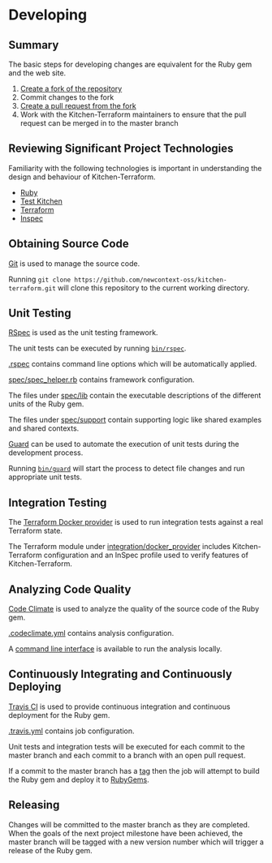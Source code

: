 # Developing

## Summary

The basic steps for developing changes are equivalent for the Ruby gem
and the web site.

1. [Create a fork of the repository](https://help.github.com/articles/fork-a-repo/)
1. Commit changes to the fork
1. [Create a pull request from the fork](https://help.github.com/articles/creating-a-pull-request-from-a-fork/)
1. Work with the Kitchen-Terraform maintainers to ensure that the pull
   request can be merged in to the master branch

## Reviewing Significant Project Technologies

Familiarity with the following technologies is important in
understanding the design and behaviour of Kitchen-Terraform.

- [Ruby](https://www.ruby-lang.org/en/)
- [Test Kitchen](http://kitchen.ci/)
- [Terraform](https://www.terraform.io/)
- [Inspec](https://www.inspec.io/)

## Obtaining Source Code

[Git](https://git-scm.com/) is used to manage the source code.

Running
`git clone https://github.com/newcontext-oss/kitchen-terraform.git` will
clone this repository to the current working directory.

## Unit Testing

[RSpec](http://rspec.info/) is used as the unit testing framework.

The unit tests can be executed by running [`bin/rspec`](bin/rspec).

[.rspec](.rspec) contains command line options which will be
automatically applied.

[spec/spec_helper.rb](spec/spec_helper.rb) contains framework
configuration.

The files under [spec/lib](spec/lib) contain the executable descriptions
of the different units of the Ruby gem.

The files under [spec/support](spec/support) contain supporting logic
like shared examples and shared contexts.

[Guard](http://guardgem.org/) can be used to automate the execution of
unit tests during the development process.

Running [`bin/guard`](bin/guard) will start the process to detect file
changes and run appropriate unit tests.

## Integration Testing

The
[Terraform Docker provider](https://www.terraform.io/docs/providers/docker/index.html)
is used to run integration tests against a real Terraform state.

The Terraform module under
[integration/docker_provider](integration/docker_provider) includes
Kitchen-Terraform configuration and an InSpec profile used to verify
features of Kitchen-Terraform.

## Analyzing Code Quality

[Code Climate](https://codeclimate.com/github/newcontext-oss/kitchen-terraform/)
is used to analyze the quality of the source code of the Ruby gem.

[.codeclimate.yml](.codeclimate.yml) contains analysis configuration.

A [command line interface](https://github.com/codeclimate/codeclimate)
is available to run the analysis locally.

## Continuously Integrating and Continuously Deploying

[Travis CI](https://travis-ci.org/newcontext-oss/kitchen-terraform) is
used to provide continuous integration and continuous deployment for the
Ruby gem.

[.travis.yml](.travis.yml) contains job configuration.

Unit tests and integration tests will be executed for each commit to the
master branch and each commit to a branch with an open pull request.

If a commit to the master branch has a
[tag](https://git-scm.com/book/en/v2/Git-Basics-Tagging) then the job
will attempt to build the Ruby gem and deploy it to
[RubyGems](https://rubygems.org/gems/kitchen-terraform).

## Releasing

Changes will be committed to the master branch as they are completed.
When the goals of the next project milestone have been achieved, the
master branch will be tagged with a new version number which will
trigger a release of the Ruby gem.
